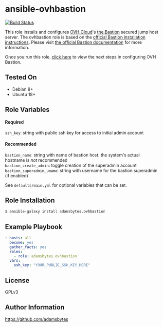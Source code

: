 ansible-ovhbastion
=========
[![Build Status](https://travis-ci.com/adamsbytes/ansible-ovhbastion.svg?branch=main)](https://travis-ci.com/adamsbytes/ansible-ovhbastion)

This role installs and configures [OVH Cloud](https://www.ovh.com/world/)'s [the Bastion](https://github.com/ovh/the-bastion) secured jump host server. The ovhbastion role is based on the [official  Bastion installation instructions](https://ovh.github.io/the-bastion/installation/basic.html). Please visit [the official Bastion documentation](https://ovh.github.io/the-bastion/index.html) for more information.

Once you run this role, [click here](https://ovh.github.io/the-bastion/using/basics.html) to view the next steps in configuring OVH Bastion.

Tested On
------------

- Debian 8+
- Ubuntu 18+

Role Variables
--------------

#### Required
`ssh_key`: string with public ssh key for access to initial admin account

#### Recommended
`bastion_name`: string with name of bastion host. the system's actual hostname is _not_ recommended\
`bastion_create_admin`: toggle creation of the superadmin account\
`bastion_superadmin_uname`: string with username for the bastion superadmin (if enabled)

See `defaults/main.yml` for optional variables that can be set.

Role Installation
------------

```bash
$ ansible-galaxy install adamsbytes.ovhbastion
```

Example Playbook
----------------

```yaml
- hosts: all
  become: yes
  gather_facts: yes
  roles:
    - role: adamsbytes.ovhbastion
  vars:
    ssh_key: "YOUR_PUBLIC_SSH_KEY_HERE"
```

License
-------

GPLv3

Author Information
------------------

https://github.com/adamsbytes
